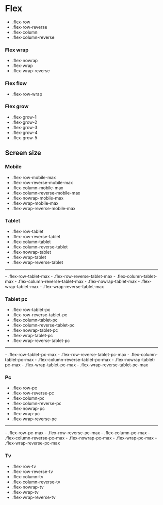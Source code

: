 # Flex

- .flex-row
- .flex-row-reverse
- .flex-column
- .flex-column-reverse

### Flex wrap

- .flex-nowrap
- .flex-wrap
- .flex-wrap-reverse

### Flex flow

- .flex-row-wrap

### Flex grow

- .flex-grow-1
- .flex-grow-2
- .flex-grow-3
- .flex-grow-4
- .flex-grow-5

## Screen size

### Mobile

- .flex-row-mobile-max
- .flex-row-reverse-mobile-max
- .flex-column-mobile-max
- .flex-column-reverse-mobile-max
- .flex-nowrap-mobile-max
- .flex-wrap-mobile-max
- .flex-wrap-reverse-mobile-max

### Tablet

- .flex-row-tablet
- .flex-row-reverse-tablet
- .flex-column-tablet
- .flex-column-reverse-tablet
- .flex-nowrap-tablet
- .flex-wrap-tablet
- .flex-wrap-reverse-tablet
<hr>
- .flex-row-tablet-max
- .flex-row-reverse-tablet-max
- .flex-column-tablet-max
- .flex-column-reverse-tablet-max
- .flex-nowrap-tablet-max
- .flex-wrap-tablet-max
- .flex-wrap-reverse-tablet-max

### Tablet pc

- .flex-row-tablet-pc
- .flex-row-reverse-tablet-pc
- .flex-column-tablet-pc
- .flex-column-reverse-tablet-pc
- .flex-nowrap-tablet-pc
- .flex-wrap-tablet-pc
- .flex-wrap-reverse-tablet-pc
<hr>
- .flex-row-tablet-pc-max
- .flex-row-reverse-tablet-pc-max
- .flex-column-tablet-pc-max
- .flex-column-reverse-tablet-pc-max
- .flex-nowrap-tablet-pc-max
- .flex-wrap-tablet-pc-max
- .flex-wrap-reverse-tablet-pc-max

### Pc

- .flex-row-pc
- .flex-row-reverse-pc
- .flex-column-pc
- .flex-column-reverse-pc
- .flex-nowrap-pc
- .flex-wrap-pc
- .flex-wrap-reverse-pc
<hr>
- .flex-row-pc-max
- .flex-row-reverse-pc-max
- .flex-column-pc-max
- .flex-column-reverse-pc-max
- .flex-nowrap-pc-max
- .flex-wrap-pc-max
- .flex-wrap-reverse-pc-max

### Tv

- .flex-row-tv
- .flex-row-reverse-tv
- .flex-column-tv
- .flex-column-reverse-tv
- .flex-nowrap-tv
- .flex-wrap-tv
- .flex-wrap-reverse-tv

